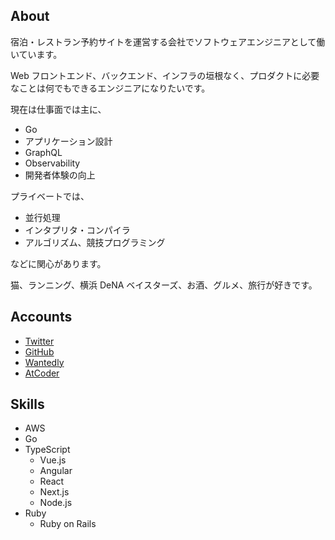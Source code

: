 ## About

宿泊・レストラン予約サイトを運営する会社でソフトウェアエンジニアとして働いています。

Web フロントエンド、バックエンド、インフラの垣根なく、プロダクトに必要なことは何でもできるエンジニアになりたいです。

現在は仕事面では主に、

- Go
- アプリケーション設計
- GraphQL
- Observability
- 開発者体験の向上

プライベートでは、

- 並行処理
- インタプリタ・コンパイラ
- アルゴリズム、競技プログラミング

などに関心があります。

猫、ランニング、横浜 DeNA ベイスターズ、お酒、グルメ、旅行が好きです。

## Accounts

- [Twitter](https://twitter.com/hxrxchang)
- [GitHub](https://github.com/hxrxchang)
- [Wantedly](https://www.wantedly.com/id/hxrxchang)
- [AtCoder](https://atcoder.jp/users/hxrxchang)

## Skills

- AWS
- Go
- TypeScript
  - Vue.js
  - Angular
  - React
  - Next.js
  - Node.js
- Ruby
  - Ruby on Rails
